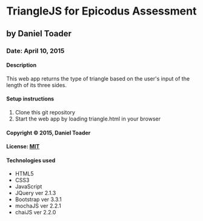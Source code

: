 # TriangleJS for Epicodus Assessment
## by Daniel Toader
### Date: April 10, 2015
#### Description
This web app returns the type of triangle based on the user's input of the length of its three sides.

#### Setup instructions
1. Clone this git repository
2. Start the web app by loading triangle.html in your browser

#### Copyright © 2015, Daniel Toader

#### License: [MIT](https://github.com/twbs/bootstrap/blob/master/LICENSE)

#### Technologies used
- HTML5
- CSS3
- JavaScript
- JQuery ver 2.1.3
- Bootstrap ver 3.3.1
- mochaJS ver 2.2.1
- chaiJS ver 2.2.0

